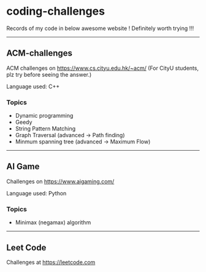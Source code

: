 # coding-challenges

Records of my code in below awesome website !
Definitely worth trying !!!

---
## ACM-challenges
ACM challenges on https://www.cs.cityu.edu.hk/~acm/
(For CityU students, plz try before seeing the answer.)

Language used: C++

### Topics

- Dynamic programming 
- Geedy
- String Pattern Matching
- Graph Traversal (advanced -> Path finding)
- Minmum spanning tree (advanced -> Maximum Flow)

---
## AI Game
Challenges on https://www.aigaming.com/

Language used: Python

### Topics

- Minimax (negamax) algorithm


---
## Leet Code
Challenges at https://leetcode.com
